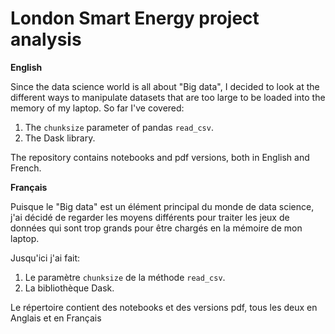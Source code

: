 # London Smart Energy project analysis

**English**

Since the data science world is all about "Big data", I decided to look at the different ways to manipulate datasets that are too large to be loaded into the memory of my laptop. So far I've covered:
1. The `chunksize` parameter of pandas `read_csv`.
1. The Dask library.

The repository contains notebooks and pdf versions, both in English and French.

**Français**

Puisque le "Big data" est un élément principal du monde de data science, j'ai décidé de regarder les moyens différents pour traiter les jeux de données qui sont trop grands pour être chargés en la mémoire de mon laptop.

Jusqu'ici j'ai fait:
1. Le paramètre `chunksize` de la méthode `read_csv`.
1. La bibliothèque Dask.

Le répertoire contient des notebooks et des versions pdf, tous les deux en Anglais et en Français